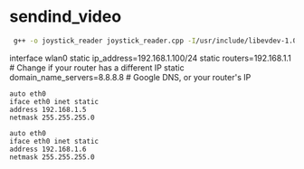 # sendind_video
```bash
 g++ -o joystick_reader joystick_reader.cpp -I/usr/include/libevdev-1.0 -levdev
```

interface wlan0
static ip_address=192.168.1.100/24
static routers=192.168.1.1  # Change if your router has a different IP
static domain_name_servers=8.8.8.8  # Google DNS, or your router's IP

```
auto eth0
iface eth0 inet static
address 192.168.1.5
netmask 255.255.255.0
```

```
auto eth0
iface eth0 inet static
address 192.168.1.6
netmask 255.255.255.0
```
